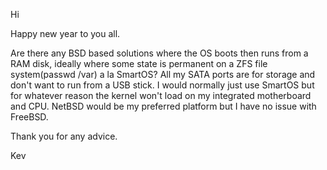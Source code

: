 Hi

Happy new year to you all.

Are there any BSD based solutions where the OS boots then runs from a RAM disk, ideally where some state is permanent on a ZFS file system(passwd /var) a la SmartOS? All my SATA ports are for storage and don't want to run from a USB stick. I would normally just use SmartOS but for whatever reason the kernel won't load on my integrated motherboard and CPU. NetBSD would be my preferred platform but I have no issue with FreeBSD.

Thank you for any advice.

Kev
